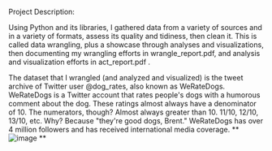 Project Description:

Using Python and its libraries, I gathered data from a variety of sources and in a variety of formats, assess its quality and tidiness, then clean it.
This is called data wrangling, plus a showcase through analyses and visualizations, then documenting my wrangling efforts in wrangle_report.pdf, and analysis and visualization efforts in act_report.pdf .

The dataset that I wrangled (and analyzed and visualized) is the tweet archive of Twitter user @dog_rates, also known as WeRateDogs. WeRateDogs is a Twitter account that rates people's dogs with a humorous comment about the dog. These ratings almost always have a denominator of 10. The numerators, though? Almost always greater than 10. 11/10, 12/10, 13/10, etc. Why? Because "they're good dogs, Brent." WeRateDogs has over 4 million followers and has received international media coverage.
**![image](https://user-images.githubusercontent.com/61247704/109453218-2b7a1b00-7a5a-11eb-9eea-b1f388d7a88a.png)
**
